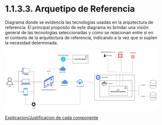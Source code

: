 # 1.1.3.3. Arquetipo de Referencia

Diagrama donde se evidencia las tecnologias usadas en la arquitectura de referencia. El principal proposito de este diagrama es brindar una visión general de las tecnologías seleccionadas y cómo se relacionan entre sí en el contexto de la arquitectura de referencia, indicando a la vez que si suplen la necesidad determinada.

![arquetipo-de-referencia](https://github.com/F3liP3L/Software2-QuickJob-Documentacion/blob/main/assets/design-high-level/Arquetipo-de-Referencia.png)

[Explicacion/Justificacion de cada componente](https://github.com/F3liP3L/Software2-QuickJob-Documentacion/blob/main/desing-high-level/alternativa-de-solucion/plataforma-tecnologica/plataforma-tecnologica.md)
